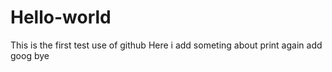 # Hello-world
This is the first test use of github
Here i add someting about print
again add goog bye
